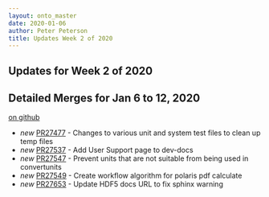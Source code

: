```yaml
---
layout: onto_master
date: 2020-01-06
author: Peter Peterson
title: Updates Week 2 of 2020
---
```

Updates for Week 2 of 2020
--------------------------

Detailed Merges for Jan 6 to 12, 2020
-------------------------------------
[on github](https://github.com/mantidproject/mantid/pulls?q=is%3Apr+merged%3A2020-01-07..2020-01-12)

* *new* [PR27477](https://github.com/mantidproject/mantid/pull/27477) - Changes to various unit and system test files to clean up temp files
* *new* [PR27537](https://github.com/mantidproject/mantid/pull/27537) - Add User Support page to dev-docs
* *new* [PR27547](https://github.com/mantidproject/mantid/pull/27547) - Prevent units that are not suitable from being used in convertunits
* *new* [PR27549](https://github.com/mantidproject/mantid/pull/27549) - Create workflow algorithm for polaris pdf calculate
* *new* [PR27653](https://github.com/mantidproject/mantid/pull/27653) - Update HDF5 docs URL to fix sphinx warning
